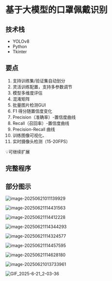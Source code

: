 # 基于大模型的口罩佩戴识别

<MyGlobalComponent />

## 技术栈

- YOLOv8
- Python
- Tkinter

## 要点

1. 支持训练集/验证集自动划分
2. 灵活训练配置，支持多参数调节
3. 模型多维度评估
4. 混淆矩阵
5. 批量图片检测GUI
6. F1 得分随置信度变化
7. Precision（准确率）-置信度曲线 
8. Recall（召回率）-置信度曲线
9. Precision-Recall 曲线
10. 训练图像可视化、
11. 实时摄像头检测（15-20FPS）

💡可继续扩展

## 完整程序

<PaymentButton :productId="190" />


## 部分图示

![image-20250621011139929](http://cdn.qiniu.liyansheng.top/img/image-20250621011139929.png?watermark/4/text/5pyo5a2Q56m66Ze0/fontsize/400/fill/Z3JheQ==/dissolve/50/rotate/30/uw/180/uh/180/resize/1)


![image-20250621114431563](http://cdn.qiniu.liyansheng.top/img/image-20250621114431563.png?watermark/4/text/5pyo5a2Q56m66Ze0/fontsize/400/fill/Z3JheQ==/dissolve/50/rotate/30/uw/180/uh/180/resize/1)

![image-20250621114412228](http://cdn.qiniu.liyansheng.top/img/image-20250621114412228.png?watermark/4/text/5pyo5a2Q56m66Ze0/fontsize/400/fill/Z3JheQ==/dissolve/50/rotate/30/uw/180/uh/180/resize/1)

![image-20250621114344293](http://cdn.qiniu.liyansheng.top/img/image-20250621114344293.png?watermark/4/text/5pyo5a2Q56m66Ze0/fontsize/400/fill/Z3JheQ==/dissolve/50/rotate/30/uw/180/uh/180/resize/1)

![image-20250621114324577](http://cdn.qiniu.liyansheng.top/img/image-20250621114324577.png?watermark/4/text/5pyo5a2Q56m66Ze0/fontsize/400/fill/Z3JheQ==/dissolve/50/rotate/30/uw/180/uh/180/resize/1)

![image-20250621114457595](http://cdn.qiniu.liyansheng.top/img/image-20250621114457595.png?watermark/4/text/5pyo5a2Q56m66Ze0/fontsize/400/fill/Z3JheQ==/dissolve/50/rotate/30/uw/180/uh/180/resize/1)

![image-20250621114628180](http://cdn.qiniu.liyansheng.top/img/image-20250621114628180.png?watermark/4/text/5pyo5a2Q56m66Ze0/fontsize/400/fill/Z3JheQ==/dissolve/50/rotate/30/uw/180/uh/180/resize/1)


![image-20250621013733961](http://cdn.qiniu.liyansheng.top/img/image-20250621013733961.png?watermark/4/text/5pyo5a2Q56m66Ze0/fontsize/400/fill/Z3JheQ==/dissolve/50/rotate/30/uw/180/uh/180/resize/1)

![GIF_2025-6-21_2-03-36](http://cdn.qiniu.liyansheng.top/img/GIF_2025-6-21_2-03-36.gif)